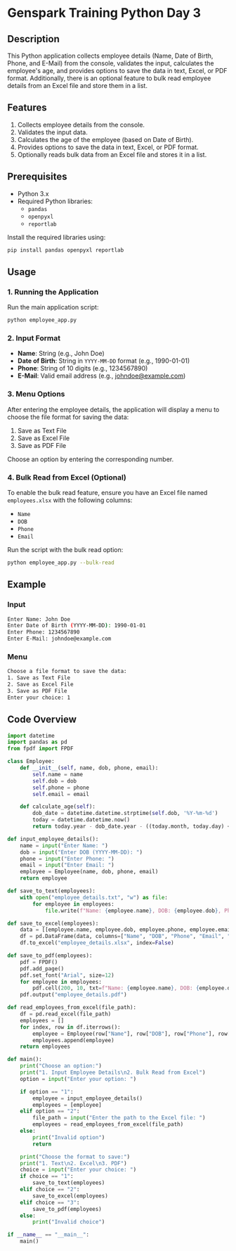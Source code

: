 # Genspark Training Python Day 3

## Description

This Python application collects employee details (Name, Date of Birth, Phone, and E-Mail) from the console, validates the input, calculates the employee's age, and provides options to save the data in text, Excel, or PDF format. Additionally, there is an optional feature to bulk read employee details from an Excel file and store them in a list.

## Features

1. Collects employee details from the console.
2. Validates the input data.
3. Calculates the age of the employee (based on Date of Birth).
4. Provides options to save the data in text, Excel, or PDF format.
5. Optionally reads bulk data from an Excel file and stores it in a list.

## Prerequisites

- Python 3.x
- Required Python libraries:
  - `pandas`
  - `openpyxl`
  - `reportlab`

Install the required libraries using:

```sh
pip install pandas openpyxl reportlab
```

## Usage

### 1. Running the Application

Run the main application script:

```sh
python employee_app.py
```

### 2. Input Format

- **Name**: String (e.g., John Doe)
- **Date of Birth**: String in `YYYY-MM-DD` format (e.g., 1990-01-01)
- **Phone**: String of 10 digits (e.g., 1234567890)
- **E-Mail**: Valid email address (e.g., johndoe@example.com)

### 3. Menu Options

After entering the employee details, the application will display a menu to choose the file format for saving the data:

1. Save as Text File
2. Save as Excel File
3. Save as PDF File

Choose an option by entering the corresponding number.

### 4. Bulk Read from Excel (Optional)

To enable the bulk read feature, ensure you have an Excel file named `employees.xlsx` with the following columns:

- `Name`
- `DOB`
- `Phone`
- `Email`

Run the script with the bulk read option:

```sh
python employee_app.py --bulk-read
```

## Example

### Input

```sh
Enter Name: John Doe
Enter Date of Birth (YYYY-MM-DD): 1990-01-01
Enter Phone: 1234567890
Enter E-Mail: johndoe@example.com
```

### Menu

```sh
Choose a file format to save the data:
1. Save as Text File
2. Save as Excel File
3. Save as PDF File
Enter your choice: 1
```

## Code Overview

```python
import datetime
import pandas as pd
from fpdf import FPDF

class Employee:
    def __init__(self, name, dob, phone, email):
        self.name = name
        self.dob = dob
        self.phone = phone
        self.email = email

    def calculate_age(self):
        dob_date = datetime.datetime.strptime(self.dob, '%Y-%m-%d')
        today = datetime.datetime.now()
        return today.year - dob_date.year - ((today.month, today.day) < (dob_date.month, dob_date.day))

def input_employee_details():
    name = input("Enter Name: ")
    dob = input("Enter DOB (YYYY-MM-DD): ")
    phone = input("Enter Phone: ")
    email = input("Enter Email: ")
    employee = Employee(name, dob, phone, email)
    return employee

def save_to_text(employees):
    with open("employee_details.txt", "w") as file:
        for employee in employees:
            file.write(f"Name: {employee.name}, DOB: {employee.dob}, Phone: {employee.phone}, Email: {employee.email}, Age: {employee.calculate_age()}\n")

def save_to_excel(employees):
    data = [[employee.name, employee.dob, employee.phone, employee.email, employee.calculate_age()] for employee in employees]
    df = pd.DataFrame(data, columns=["Name", "DOB", "Phone", "Email", "Age"])
    df.to_excel("employee_details.xlsx", index=False)

def save_to_pdf(employees):
    pdf = FPDF()
    pdf.add_page()
    pdf.set_font("Arial", size=12)
    for employee in employees:
        pdf.cell(200, 10, txt=f"Name: {employee.name}, DOB: {employee.dob}, Phone: {employee.phone}, Email: {employee.email}, Age: {employee.calculate_age()}", ln=True)
    pdf.output("employee_details.pdf")

def read_employees_from_excel(file_path):
    df = pd.read_excel(file_path)
    employees = []
    for index, row in df.iterrows():
        employee = Employee(row["Name"], row["DOB"], row["Phone"], row["Email"])
        employees.append(employee)
    return employees

def main():
    print("Choose an option:")
    print("1. Input Employee Details\n2. Bulk Read from Excel")
    option = input("Enter your option: ")

    if option == "1":
        employee = input_employee_details()
        employees = [employee]
    elif option == "2":
        file_path = input("Enter the path to the Excel file: ")
        employees = read_employees_from_excel(file_path)
    else:
        print("Invalid option")
        return

    print("Choose the format to save:")
    print("1. Text\n2. Excel\n3. PDF")
    choice = input("Enter your choice: ")
    if choice == "1":
        save_to_text(employees)
    elif choice == "2":
        save_to_excel(employees)
    elif choice == "3":
        save_to_pdf(employees)
    else:
        print("Invalid choice")

if __name__ == "__main__":
    main()

```

